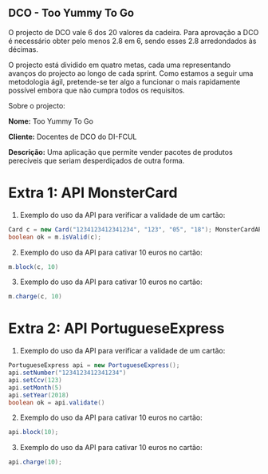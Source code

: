 DCO - Too Yummy To Go
---------------------


O projecto de DCO vale 6 dos 20 valores da cadeira. Para aprovação a DCO é necessário obter pelo menos 2.8 em 6, sendo esses 2.8 arredondados às décimas.

O projecto está dividido em quatro metas, cada uma representando avanços do projecto ao longo de cada sprint. Como estamos a seguir uma metodologia ágil, pretende-se ter algo a funcionar o mais rapidamente possível embora que não cumpra todos os requisitos.

Sobre o projecto:

**Nome:** Too Yummy To Go

**Cliente:** Docentes de DCO do DI-FCUL

**Descrição:** Uma aplicação que permite vender pacotes de produtos perecíveis que seriam desperdiçados de outra forma.




Extra 1: API MonsterCard
========================

1) Exemplo do uso da API para verificar a validade de um cartão:

```java
Card c = new Card("1234123412341234", "123", "05", "18"); MonsterCardAPI m = new MonsterCardAPI();
boolean ok = m.isValid(c);
```

2) Exemplo do uso da API para cativar 10 euros no cartão:

```java
m.block(c, 10)
```


3) Exemplo do uso da API para cativar 10 euros no cartão:

```java
m.charge(c, 10)
```

Extra 2: API PortugueseExpress
==============================

1) Exemplo do uso da API para verificar a validade de um cartão:
```java
PortugueseExpress api = new PortugueseExpress();
api.setNumber("1234123412341234")
api.setCcv(123)
api.setMonth(5)
api.setYear(2018)
boolean ok = api.validate()
```
 
2) Exemplo do uso da API para cativar 10 euros no cartão:
```java
api.block(10);
```

3) Exemplo do uso da API para cativar 10 euros no cartão:
```java
api.charge(10);
```